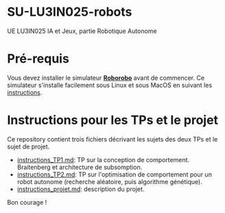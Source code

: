 # SU-LU3IN025-robots
UE LU3IN025 IA et Jeux, partie Robotique Autonome

# Pré-requis

Vous devez installer le simulateur [**Roborobo**](https://github.com/nekonaute/roborobo4/README.md) avant de commencer. Ce simulateur s'installe facilement sous Linux et sous MacOS en suivant les [instructions](https://github.com/nekonaute/roborobo4/README.md).

# Instructions pour les TPs et le projet

Ce repository contient trois fichiers décrivant les sujets des deux TPs et le sujet de projet.

* [instructions_TP1.md](instructions_TP1.md): TP sur la conception de comportement. Braitenberg et architecture de subsomption.
* [instructions_TP2.md](instructions_TP2.md): TP sur l'optimisation de comportement pour un robot autonome (recherche aléatoire, puis algorithme génétique).
* [instructions_projet.md](instructions_projet.md): description du projet.

Bon courage !
